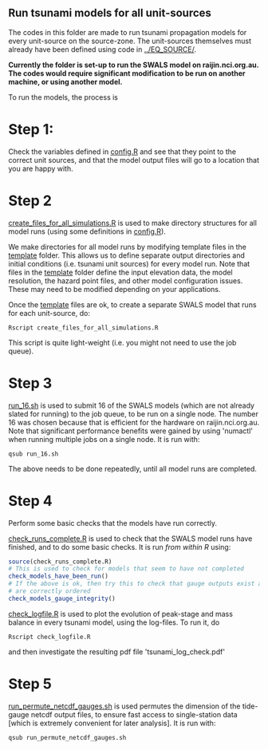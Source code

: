 Run tsunami models for all unit-sources
---------------------------------------

The codes in this folder are made to run tsunami propagation models for every
unit-source on the source-zone. The unit-sources themselves must already have
been defined using code in [../EQ_SOURCE/](../EQ_SOURCE/).

**Currently the folder is set-up to run the SWALS model on raijin.nci.org.au. The
codes would require significant modification to be run on another machine, or using
another model.**

To run the models, the process is

# Step 1:

Check the variables defined in [config.R](config.R) and see that they point
to the correct unit sources, and that the model output files will go to a location
that you are happy with.

# Step 2

[create_files_for_all_simulations.R](create_files_for_all_simulations.R) is
used to make directory structures for all model runs (using some definitions
in [config.R](config.R)). 

We make directories for all model runs by modifying template files in the
[template](template) folder. This allows us to define separate output directories
and initial conditions (i.e. tsunami unit sources) for every model run. Note
that files in the [template](template) folder define the input elevation data,
the model resolution, the hazard point files, and other model configuration
issues. These may need to be modified depending on your applications.

Once the [template](template) files are ok, to create a separate SWALS model
that runs for each unit-source, do: 

    Rscript create_files_for_all_simulations.R

This script is quite light-weight (i.e. you might not need to use the job queue).

# Step 3

[run_16.sh](run_16.sh) is used to submit 16 of the SWALS models (which are not
already slated for running) to the job queue, to be run on a single node. The
number 16 was chosen because that is efficient for the hardware on
raijin.nci.org.au.  Note that significant performance benefits were gained by
using 'numactl' when running multiple jobs on a single node. It is run with:
    
    qsub run_16.sh

The above needs to be done repeatedly, until all model runs are completed.

# Step 4

Perform some basic checks that the models have run correctly.

[check_runs_complete.R](check_runs_complete.R) is used to check that the SWALS
model runs have finished, and to do some basic checks. It is run *from within
R* using: 
   
```r 
source(check_runs_complete.R)
# This is used to check for models that seem to have not completed
check_models_have_been_run()
# If the above is ok, then try this to check that gauge outputs exist and
# are correctly ordered
check_models_gauge_integrity()
```

[check_logfile.R](check_logfile.R) is used to plot the evolution of peak-stage
and mass balance in every tsunami model, using the log-files. To run it, do
    
    Rscript check_logfile.R

and then investigate the resulting pdf file 'tsunami_log_check.pdf'

# Step 5

[run_permute_netcdf_gauges.sh](run_permute_netcdf_gauges.sh) is used 
permutes the dimension of the tide-gauge netcdf output files, to ensure fast
access to single-station data [which is extremely convenient for later
analysis]. It is run with:

    qsub run_permute_netcdf_gauges.sh


